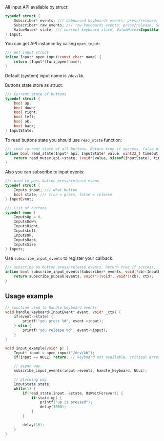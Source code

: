 All input API available by struct:

```C
typedef struct {
    Subscriber* events; /// debounced keyboards events: press/release, Subscriber<InputEvent*>
    Subscriber* raw_events; /// raw keyboards events: press/release, Subscriber<InputEvent*>
    ValueMutex* state; /// current keyboard state, ValueMutex<InputState*>
} Input;
```

You can get API instance by calling `open_input`:

```C
/// Get input struct
inline Input* open_input(const char* name) {
    return (Input*)furi_open(name);
}
```

Default (system) input name is `/dev/kb`.

Buttons state store as struct:

```C
/// Current state of buttons
typedef struct {
    bool up;
    bool down;
    bool right;
    bool left;
    bool ok;
    bool back;
} InputState;
```

To read buttons state you should use `read_state` function:

```C
/// read current state of all buttons. Return true if success, false otherwise
inline bool read_state(Input* api, InputState* value, uint32_t timeout) {
    return read_mutex(api->state, (void*)value, sizeof(InputState), timeout);
}
```

Also you can subscribe to input events:

```C
/// used to pass button press/release evens
typedef struct {
    Inputs input; /// what button
    bool state; /// true = press, false = release
} InputEvent;

/// List of buttons
typedef enum {
    InputsUp = 0,
    InputsDown,
    InputsRight,
    InputsLeft,
    InputsOk,
    InputsBack,
    InputsSize
} Inputs;
```

Use `subscribe_input_events` to register your callback:

```C
/// subscribe on button press/release events. Return true if success, false otherwise
inline bool subscribe_input_events(Subscriber* events, void(*cb)(InputEvent*, void*), void* ctx) {
    return subscribe_pubsub(events, void(*)(void*, void*)(cb), ctx);
}
```

## Usage example

```C
// function used to handle keyboard events
void handle_keyboard(InputEvent* event, void* _ctx) {
    if(event->state) {
        printf("you press %d", event->input);
    } else {
        printf("you release %d", event->input);
    }
}

void input_example(void* p) {
    Input* input = open_input("/dev/kb");
    if(input == NULL) return; // keyboard not available, critical error

    // async way
    subscribe_input_events(input->events, handle_keyboard, NULL);

    // blocking way
    InputState state;
    while(1) {
        if(read_state(input, &state, OsWaitForever)) {
            if(state.up) {
                printf("up is pressed");
                delay(1000);
            }
        }

        delay(10);
    }
}
```
